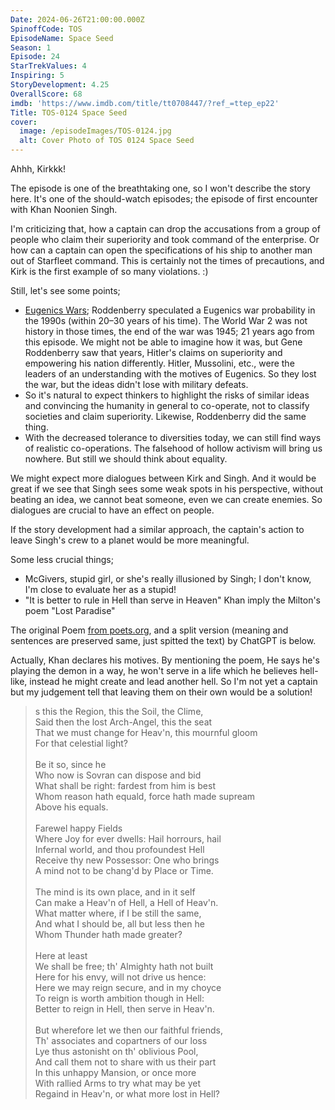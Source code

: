 ```yaml
---
Date: 2024-06-26T21:00:00.000Z
SpinoffCode: TOS
EpisodeName: Space Seed
Season: 1
Episode: 24
StarTrekValues: 4
Inspiring: 5
StoryDevelopment: 4.25
OverallScore: 68
imdb: 'https://www.imdb.com/title/tt0708447/?ref_=ttep_ep22'
Title: TOS-0124 Space Seed
cover:
  image: /episodeImages/TOS-0124.jpg
  alt: Cover Photo of TOS 0124 Space Seed
---
```


Ahhh, Kirkkk!

The episode is one of the breathtaking one, so I won't describe the story here. It's one of the should-watch episodes; the episode of first encounter with Khan Noonien Singh.

I'm criticizing that, how a captain can drop the accusations from a group of people who claim their superiority and took command of the enterprise. Or how can a captain can open the specifications of his ship to another man out of Starfleet command. This is certainly not the times of precautions, and Kirk is the first example of so many violations. :)

Still, let's see some points;

* [Eugenics Wars](https://memory-alpha.fandom.com/wiki/Eugenics_Wars); Roddenberry speculated a Eugenics war probability in the 1990s (within 20–30 years of his time). The World War 2 was not history in those times, the end of the war was 1945; 21 years ago from this episode. We might not be able to imagine how it was, but Gene Roddenberry saw that years, Hitler's claims on superiority and empowering his nation differently. Hitler, Mussolini, etc., were the leaders of an understanding with the motives of Eugenics. So they lost the war, but the ideas didn't lose with military defeats.
* So it's natural to expect thinkers to highlight the risks of similar ideas and convincing the humanity in general to co-operate, not to classify societies and claim superiority. Likewise, Roddenberry did the same thing.
* With the decreased tolerance to diversities today, we can still find ways of realistic co-operations. The falsehood of hollow activism will bring us nowhere. But still we should think about equality.

We might expect more dialogues between Kirk and Singh. And it would be great if we see that Singh sees some weak spots in his perspective, without beating an idea, we cannot beat someone, even we can create enemies. So dialogues are crucial to have an effect on people.

If the story development had a similar approach, the captain's action to leave Singh's crew to a planet would be more meaningful.

Some less crucial things;

* McGivers, stupid girl, or she's really illusioned by Singh; I don't know, I'm close to evaluate her as a stupid!
* "It is better to rule in Hell than serve in Heaven" Khan imply the Milton's poem "Lost Paradise"

The original Poem [from poets.org](https://poets.org/poem/paradise-lost-book-i-lines-221-270), and a split version (meaning and sentences are preserved same, just spitted the text) by ChatGPT is below.

Actually, Khan declares his motives. By mentioning the poem, He says he's playing the demon in a way, he won't serve in a life which he believes hell-like, instead he might create and lead another hell. So I'm not yet a captain but my judgement tell that leaving them on their own would be a solution!

> s this the Region, this the Soil, the Clime,\
> Said then the lost Arch-Angel, this the seat\
> That we must change for Heav'n, this mournful gloom\
> For that celestial light?\
> \
> Be it so, since he\
> Who now is Sovran can dispose and bid\
> What shall be right: fardest from him is best\
> Whom reason hath equald, force hath made supream\
> Above his equals.\
> \
> Farewel happy Fields\
> Where Joy for ever dwells: Hail horrours, hail\
> Infernal world, and thou profoundest Hell\
> Receive thy new Possessor: One who brings\
> A mind not to be chang'd by Place or Time.\
> \
> The mind is its own place, and in it self\
> Can make a Heav'n of Hell, a Hell of Heav'n.\
> What matter where, if I be still the same,\
> And what I should be, all but less then he\
> Whom Thunder hath made greater?\
> \
> Here at least\
> We shall be free; th' Almighty hath not built\
> Here for his envy, will not drive us hence:\
> Here we may reign secure, and in my choyce\
> To reign is worth ambition though in Hell:\
> Better to reign in Hell, then serve in Heav'n.\
> \
> But wherefore let we then our faithful friends,\
> Th' associates and copartners of our loss\
> Lye thus astonisht on th' oblivious Pool,\
> And call them not to share with us their part\
> In this unhappy Mansion, or once more\
> With rallied Arms to try what may be yet\
> Regaind in Heav'n, or what more lost in Hell?
